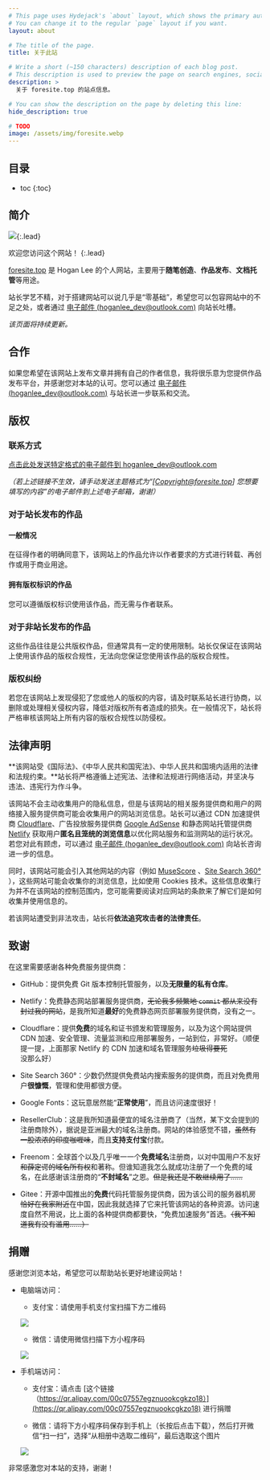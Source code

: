 ```yaml
---
# This page uses Hydejack's `about` layout, which shows the primary author's picture and about text at the top.
# You can change it to the regular `page` layout if you want.
layout: about

# The title of the page.
title: 关于此站

# Write a short (~150 characters) description of each blog post.
# This description is used to preview the page on search engines, social media, etc.
description: >
  关于 foresite.top 的站点信息。

# You can show the description on the page by deleting this line:
hide_description: true

# TODO
image: /assets/img/foresite.webp
---
```


## 目录

* toc
{:toc}

## 简介

![](https://gitee.com/h00kran/blog-assets/raw/master/img/foresite.webp){:.lead}

欢迎您访问这个网站！
{:.lead}

[foresite.top](https://foresite.top) 是 Hogan Lee 的个人网站，主要用于**随笔创造**、**作品发布**、**文档托管**等用途。

站长学艺不精，对于搭建网站可以说几乎是“零基础”，希望您可以包容网站中的不足之处，或者通过 [电子邮件 (hoganlee_dev@outlook.com)](mailto:hoganlee_dev@outlook.com?subject=[Feedback@foresite.top]%20请简要描述问题) 向站长吐槽。

*该页面将持续更新。*

## 合作

如果您希望在该网站上发布文章并拥有自己的作者信息，我将很乐意为您提供作品发布平台，并感谢您对本站的认可。您可以通过 [电子邮件 (hoganlee_dev@outlook.com)](mailto:hoganlee_dev@outlook.com?subject=[Cooperation@foresite.top]%20请填写主题) 与站长进一步联系和交流。

## 版权

### 联系方式

[点击此处发送特定格式的电子邮件到 hoganlee_dev@outlook.com](mailto:hoganlee_dev@outlook.com?subject=[Copyright@foresite.top]%20请填写主题)

*（若上述链接不生效，请手动发送主题格式为“[Copyright@foresite.top] 您想要填写的内容”的电子邮件到上述电子邮箱，谢谢）*

### 对于站长发布的作品

#### 一般情况

在征得作者的明确同意下，该网站上的作品允许以作者要求的方式进行转载、再创作或用于商业用途。

#### 拥有版权标识的作品

您可以遵循版权标识使用该作品，而无需与作者联系。

### 对于非站长发布的作品

这些作品往往是公共版权作品，但通常具有一定的使用限制。站长仅保证在该网站上使用该作品的版权合规性，无法向您保证您使用该作品的版权合规性。

### 版权纠纷

若您在该网站上发现侵犯了您或他人的版权的内容，请及时联系站长进行协商，以删除或处理相关侵权内容，降低对版权所有者造成的损失。在一般情况下，站长将严格审核该网站上所有内容的版权合规性以防侵权。

## 法律声明

**该网站受《国际法》、《中华人民共和国宪法》、中华人民共和国境内适用的法律和法规约束。**站长将严格遵循上述宪法、法律和法规进行网络活动，并坚决与违法、违宪行为作斗争。

该网站不会主动收集用户的隐私信息，但是与该网站的相关服务提供商和用户的网络接入服务提供商可能会收集用户的网站浏览信息。站长可以通过 CDN 加速提供商 [Cloudflare](https://cloudflare.com)、广告投放服务提供商 [Google AdSense](https://www.google.com/adsense) 和静态网站托管提供商 [Netlify](https://netlify.com) 获取用户**匿名且笼统的浏览信息**以优化网站服务和监测网站的运行状况。若您对此有顾虑，可以通过 [电子邮件 (hoganlee_dev@outlook.com)](mailto:hoganlee_dev@outlook.com?subject=[Support@foresite.top]%20请填写主题) 向站长咨询进一步的信息。

同时，该网站可能会引入其他网站的内容（例如 [MuseScore](https://musescore.com) 、[Site Search 360°](https://www.sitesearch360.com) ），这些网站可能会收集你的浏览信息，比如使用 Cookies 技术。这些信息收集行为并不在该网站的控制范围内，您可能需要阅读对应网站的条款来了解它们是如何收集并使用信息的。

若该网站遭受到非法攻击，站长将**依法追究攻击者的法律责任**。

## 致谢

在这里需要感谢各种免费服务提供商：

- GitHub：提供免费 Git 版本控制托管服务，以及**无限量的私有仓库**。

- Netlify：免费静态网站部署服务提供商，~~无论我多频繁地 `commit` 都从来没有封过我的网站~~，是我所知道**最好**的免费静态网页部署服务提供商，没有之一。

- Cloudflare：提供**免费**的域名和证书颁发和管理服务，以及为这个网站提供 CDN 加速、安全管理、流量监测和应用部署服务，一站到位，非常好。（顺便提一提，上面那家 Netlify 的 CDN 加速和域名管理服务~~垃圾得要死~~没那么好）

- Site Search 360°：少数仍然提供免费站内搜索服务的提供商，而且对免费用户**很慷慨**，管理和使用都很方便。

- Google Fonts：这玩意居然能“**正常使用**”，而且访问速度很好！

- ResellerClub：这是我所知道最便宜的域名注册商了（当然，某下文会提到的注册商除外），据说是亚洲最大的域名注册商。网站的体验感觉不错，~~虽然有一股浓浓的印度咖喱味~~，而且**支持支付宝**付款。

- Freenom：全球首个以及几乎唯一一个**免费域名**注册商，以对中国用户不友好~~和薛定谔的域名所有权~~和著称。但谁知道我怎么就成功注册了一个免费的域名，在此感谢该注册商的“**不封域名**”之恩。~~但是我还是不敢继续用了……~~

- Gitee：开源中国推出的**免费**代码托管服务提供商，因为该公司的服务器机房~~恰好在我家附近~~在中国，因此我就选择了它来托管该网站的各种资源。访问速度自然不用说，比上面的各种提供商都要快，“免费加速服务”首选。~~（我不知道我有没有滥用……）~~

## 捐赠

感谢您浏览本站，希望您可以帮助站长更好地建设网站！

- 电脑端访问：

  - 支付宝：请使用手机支付宝扫描下方二维码

  ![](https://gitee.com/h00kran/blog-assets/raw/master/img/donate_alipay.webp)

  - 微信：请使用微信扫描下方小程序码

  ![](https://gitee.com/h00kran/blog-assets/raw/master/img/donate_wechat.webp)

- 手机端访问：

  - 支付宝：请点击 [这个链接（https://qr.alipay.com/00c07557egznuookcgkzo18）](https://qr.alipay.com/00c07557egznuookcgkzo18) 进行捐赠

  - 微信：请将下方小程序码保存到手机上（长按后点击下载），然后打开微信“扫一扫”，选择“从相册中选取二维码”，最后选取这个图片

  ![](https://gitee.com/h00kran/blog-assets/raw/master/img/donate_wechat_min.jpg)

非常感激您对本站的支持，谢谢！
